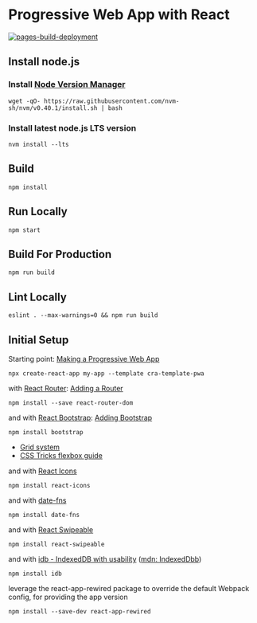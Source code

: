 # Progressive Web App with React
[![pages-build-deployment](https://github.com/jumpingElephant/react-timesheet-pwa/actions/workflows/pages/pages-build-deployment/badge.svg)](https://github.com/jumpingElephant/react-timesheet-pwa/actions/workflows/pages/pages-build-deployment)

## Install node.js

### Install [Node Version Manager](https://github.com/nvm-sh/nvm?tab=readme-ov-file#install--update-script)

```shell
wget -qO- https://raw.githubusercontent.com/nvm-sh/nvm/v0.40.1/install.sh | bash
```

### Install latest node.js LTS version

```shell
nvm install --lts
```

## Build

```shell
npm install
```

## Run Locally

```shell
npm start
```

## Build For Production

```shell
npm run build
```

## Lint Locally

```shell
eslint . --max-warnings=0 && npm run build
```


## Initial Setup

Starting point: [Making a Progressive Web App](https://create-react-app.dev/docs/making-a-progressive-web-app)

```shell
npx create-react-app my-app --template cra-template-pwa
```

with [React Router](https://reactrouter.com/en/main): [Adding a Router](https://create-react-app.dev/docs/adding-a-router)

```shell
npm install --save react-router-dom
```

and
with [React Bootstrap](https://react-bootstrap.github.io/docs/components/accordion): [Adding Bootstrap](https://create-react-app.dev/docs/adding-bootstrap)

```shell
npm install bootstrap
```

- [Grid system](https://react-bootstrap.github.io/docs/layout/grid)
- [CSS Tricks flexbox guide](https://css-tricks.com/snippets/css/a-guide-to-flexbox/#flexbox-background)

and with [React Icons](https://react-icons.github.io/react-icons/)

```shell
npm install react-icons
```

and with [date-fns](https://date-fns.org/docs/Getting-Started)

```shell
npm install date-fns
```

and with [React Swipeable](https://commerce.nearform.com/open-source/react-swipeable/docs/)

```shell
npm install react-swipeable
```

and with [idb - IndexedDB with usability](https://github.com/jakearchibald/idb#readme) ([mdn: IndexedDbb](https://developer.mozilla.org/en-US/docs/Web/API/IndexedDB_API/Using_IndexedDB))

```shell
npm install idb
```

leverage the react-app-rewired package to override the default Webpack config, for providing the app version

```shell
npm install --save-dev react-app-rewired
```
